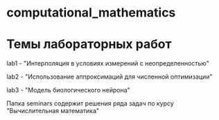 # computational_mathematics

# Темы лабораторных работ

lab1 - "Интерполяция в условиях измерений с неопределенностью"

lab2 - "Использование аппроксимаций для численной оптимизации" 

lab3 - "Модель биологического нейрона"


Папка seminars содержит решения ряда задач по курсу  "Вычислительная математика"
